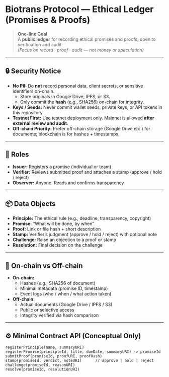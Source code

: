 # Biotrans Protocol — Ethical Ledger (Promises & Proofs)

> **One-line Goal**  
> A **public ledger** for recording ethical promises and proofs, open to verification and audit.  
> *(Focus on record · proof · audit — not money or speculation)*

---

## 🔒 Security Notice
- **No PII:** Do **not** record personal data, client secrets, or sensitive identifiers on-chain.  
  - Store originals in Google Drive, IPFS, or S3.  
  - Only commit the **hash** (e.g., SHA256) on-chain for integrity.
- **Keys / Seeds:** Never commit wallet seeds, private keys, or API tokens in this repository.  
- **Testnet First:** Use testnet deployment only. Mainnet is allowed **after external review and audit**.  
- **Off-chain Priority:** Prefer off-chain storage (Google Drive etc.) for documents; blockchain is for hashes + timestamps.

---

## 👥 Roles
- **Issuer:** Registers a promise (individual or team)  
- **Verifier:** Reviews submitted proof and attaches a stamp (approve / hold / reject)  
- **Observer:** Anyone. Reads and confirms transparency

---

## 📦 Data Objects
- **Principle:** The ethical rule (e.g., deadline, transparency, copyright)  
- **Promise:** “What will be done, by when”  
- **Proof:** Link or file hash + short description  
- **Stamp:** Verifier’s judgment (approve / hold / reject) with optional note  
- **Challenge:** Raise an objection to a proof or stamp  
- **Resolution:** Final decision on the challenge

---

## 🔗 On-chain vs Off-chain
- **On-chain:**  
  - Hashes (e.g., SHA256 of document)  
  - Minimal metadata (promise ID, timestamp)  
  - Event logs (who / when / what action taken)  
- **Off-chain:**  
  - Actual documents (Google Drive / IPFS / S3)  
  - Public or selective access  
  - Integrity verified via hash comparison

---

## ⚙️ Minimal Contract API (Conceptual Only)
```solidity
registerPrinciple(name, summaryURI)
registerPromise(principleId, title, dueDate, summaryURI) -> promiseId
submitProof(promiseId, proofURI, proofHash)
stamp(promiseId, verdict, noteURI)      // approve | hold | reject
challenge(promiseId, reasonURI)
resolve(promiseId, resolutionURI)
